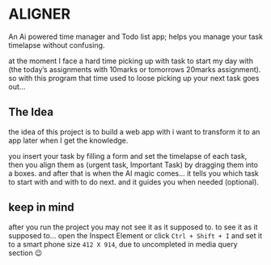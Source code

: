 # ALIGNER

An Ai powered time manager and Todo list app; helps you manage your task timelapse without confusing.

at the moment I face a hard time picking up with task to start my day with (the today’s assignments with 10marks or tomorrows 20marks assignment). so with this program that time used to loose picking up your next task goes out…

## The Idea

the idea of this project is to build a web app with i want to transform it to an app later when I get the knowledge.

you insert your task by filling a form and set the timelapse of each task, then you align them as (urgent task, Important Task) by dragging them into a boxes. and after that is when the AI magic comes… it tells you which task to start with and with to do next. and it guides you when needed (optional).


## keep in mind
after you run the project you may not see it as it supposed to.
to see it as it supposed to... open the Inspect Element or click ` Ctrl + Shift + I ` and set it to a smart phone size ` 412 X 914 `, due to uncompleted in media query section 😉
